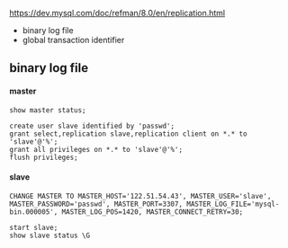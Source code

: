 https://dev.mysql.com/doc/refman/8.0/en/replication.html

- binary log file
- global transaction identifier


## binary log file
#### master
```mysql
show master status;

create user slave identified by 'passwd';
grant select,replication slave,replication client on *.* to 'slave'@'%';
grant all privileges on *.* to 'slave'@'%';
flush privileges;
```
#### slave
```mysql
CHANGE MASTER TO MASTER_HOST='122.51.54.43', MASTER_USER='slave', MASTER_PASSWORD='passwd', MASTER_PORT=3307, MASTER_LOG_FILE='mysql-bin.000005', MASTER_LOG_POS=1420, MASTER_CONNECT_RETRY=30;

start slave;
show slave status \G

```